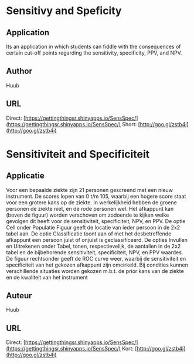 Sensitivy and Speficity
=======================

Application
-----------
Its an application in which students can fiddle with the consequences of certain cut-off points regarding the sensitivity, specificity, PPV, and NPV. 

Author
------
Huub

URL
---
Direct: [https://gettingthingsr.shinyapps.io/SensSpec/](https://gettingthingsr.shinyapps.io/SensSpec/)
Short: [http://goo.gl/zstb4i](http://goo.gl/zstb4i)

Sensitiviteit and Specificiteit
===============================

Applicatie
----------
Voor een bepaalde ziekte zijn 21 personen gescreend met een nieuw instrument. De scores lopen van 0 t/m 105, waarbij een hogere score staat voor een grotere kans op de ziekte. In werkelijkheid hebben de groene personen de ziekte niet, en de rode personen wel. Het afkappunt kan (boven de figuur) worden verschoven om zodoende te kijken welke gevolgen dit heeft voor de sensitiviteit, specificiteit, NPV, en PPV. De optie Cell onder Populatie Figuur geeft de locatie van ieder persoon in de 2x2 tabel aan. De optie Classificatie toont aan of met het desbetreffende afkappunt een persoon juist of onjuist is geclassificeerd. De opties Invullen en Uitrekenen onder Tabel, tonen, respectievelijk, de aantallen in de 2x2 tabel en de bijbehorende sensitiviteit, specificiteit, NPV, en PPV waardes. De figuur rechtsonder geeft de ROC curve weer, waarbij de sensitiviteit en specificiteit van het gekozen afkappunt zijn omcirkeld. Bij condities kunnen verschillende situaties worden gekozen m.b.t. de prior kans van de ziekte en de kwaliteit van het instrument

Auteur
------
Huub

URL
---
Direct: [https://gettingthingsr.shinyapps.io/SensSpec/](https://gettingthingsr.shinyapps.io/SensSpec/)
Kort: [http://goo.gl/zstb4i](http://goo.gl/zstb4i)
